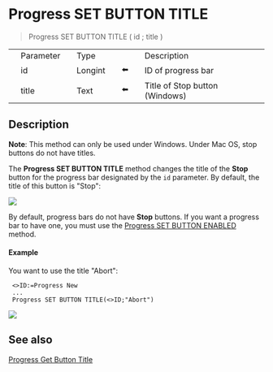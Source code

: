 # Progress SET BUTTON TITLE

> Progress SET BUTTON TITLE ( id ; title )

|     |     |     |     |     |     |     |     |     |
| --- | --- | --- | --- | --- | --- | --- | --- | --- |
|     | Parameter |     | Type |     |     |     | Description |     |
|     | id  |     | Longint |     | ⬅️ |     | ID of progress bar |     |
|     | title |     | Text |     | ⬅️ |     | Title of Stop button (Windows) |     |

## Description

**Note**: This method can only be used under Windows. Under Mac OS, stop buttons do not have titles.

The **Progress SET BUTTON TITLE** method changes the title of the **Stop** button for the progress bar designated by the `id` parameter. By default, the title of this button is "Stop":

![](https://doc.4d.com/4Dv19/picture/925149/pict925149.en.png)

By default, progress bars do not have **Stop** buttons. If you want a progress bar to have one, you must use the [Progress SET BUTTON ENABLED](Progress%20SET%20BUTTON%20ENABLED.md) method.

#### Example  

You want to use the title "Abort":

```4d
 <>ID:=Progress New  
 ...  
 Progress SET BUTTON TITLE(<>ID;"Abort")
```

![](https://doc.4d.com/4Dv19/picture/925156/pict925156.en.png)

## See also

[Progress Get Button Title](Progress%20Get%20Button%20Title.md)
